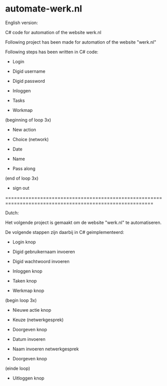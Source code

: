 # automate-werk.nl
English version:

C# code for automation of the website werk.nl 

Following project has been made for automation of the website "werk.nl"

Following steps has been written in C# code:

- Login

- Digid username

- Digid password

- Inloggen

- Tasks

- Workmap

(beginning of loop 3x)

- New action

- Choice (network)

- Date

- Name

- Pass along

(end of loop 3x)

- sign out


=========================================================================================================

Dutch:

Het volgende project is gemaakt om de website "werk.nl" te automatiseren.

De volgende stappen zijn daarbij in C# geimplementeerd:

- Login knop

- Digid gebruikernaam invoeren

- Digid wachtwoord invoeren

- Inloggen knop

- Taken knop

- Werkmap knop

(begin loop 3x)

- Nieuwe actie knop

- Keuze (netwerkgesprek)

- Doorgeven knop

- Datum invoeren

- Naam invoeren netwerkgesprek

- Doorgeven knop

(einde loop)

- Uitloggen knop
